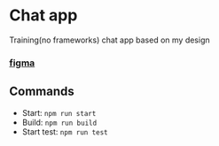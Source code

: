 # Chat app

Training(no frameworks) chat app based on my design

### [figma](https://www.figma.com/file/NY3o1T3tKVW6zS0zruZ4K4/Chat-App?node-id=0%3A1)

## Commands

-   Start: `npm run start`
-   Build: `npm run build`
-   Start test: `npm run test`
